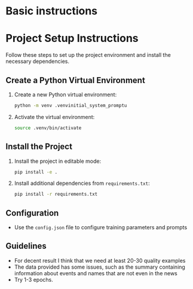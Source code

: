# Basic instructions
# Project Setup Instructions

Follow these steps to set up the project environment and install the necessary dependencies.

## Create a Python Virtual Environment

1. Create a new Python virtual environment:
    ```sh
    python -m venv .venvinitial_system_promptu
    ```

2. Activate the virtual environment:
    ```sh
    source .venv/bin/activate
    ```

## Install the Project

1. Install the project in editable mode:
    ```sh
    pip install -e .
    ```

2. Install additional dependencies from `requirements.txt`:
    ```sh
    pip install -r requirements.txt
    ```

## Configuration

- Use the `config.json` file to configure training parameters and prompts


## Guidelines

- For decent result I think that we need at least 20-30 quality examples
- The data provided has some issues, such as the summary containing information about events and names that are not even in the news
- Try 1-3 epochs.